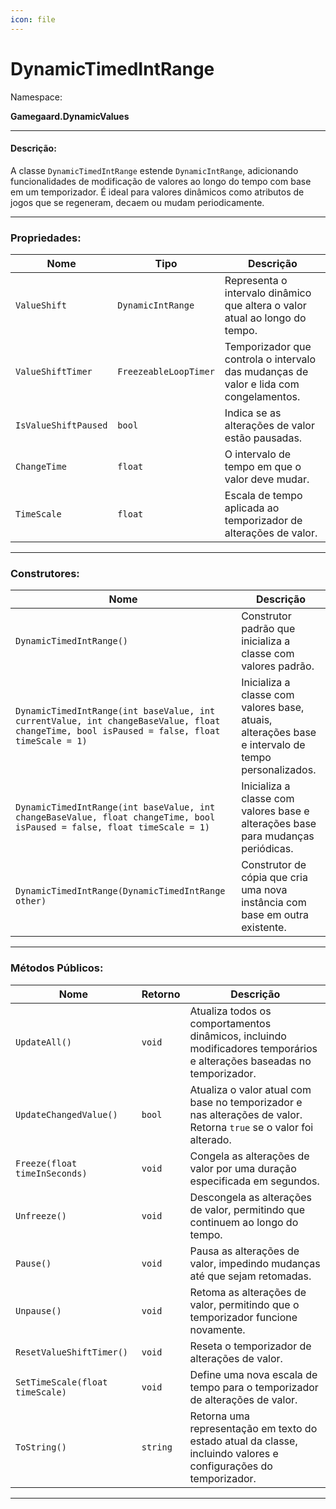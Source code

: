 ```yaml
---
icon: file
---
```


# DynamicTimedIntRange

Namespace:

**Gamegaard.DynamicValues**

***

#### Descrição:

A classe `DynamicTimedIntRange` estende `DynamicIntRange`, adicionando funcionalidades de modificação de valores ao longo do tempo com base em um temporizador. É ideal para valores dinâmicos como atributos de jogos que se regeneram, decaem ou mudam periodicamente.

***

### Propriedades:

| Nome                 | Tipo                  | Descrição                                                                             |
| -------------------- | --------------------- | ------------------------------------------------------------------------------------- |
| `ValueShift`         | `DynamicIntRange`     | Representa o intervalo dinâmico que altera o valor atual ao longo do tempo.           |
| `ValueShiftTimer`    | `FreezeableLoopTimer` | Temporizador que controla o intervalo das mudanças de valor e lida com congelamentos. |
| `IsValueShiftPaused` | `bool`                | Indica se as alterações de valor estão pausadas.                                      |
| `ChangeTime`         | `float`               | O intervalo de tempo em que o valor deve mudar.                                       |
| `TimeScale`          | `float`               | Escala de tempo aplicada ao temporizador de alterações de valor.                      |

***

### Construtores:

| Nome                                                                                                                                       | Descrição                                                                                          |
| ------------------------------------------------------------------------------------------------------------------------------------------ | -------------------------------------------------------------------------------------------------- |
| `DynamicTimedIntRange()`                                                                                                                   | Construtor padrão que inicializa a classe com valores padrão.                                      |
| `DynamicTimedIntRange(int baseValue, int currentValue, int changeBaseValue, float changeTime, bool isPaused = false, float timeScale = 1)` | Inicializa a classe com valores base, atuais, alterações base e intervalo de tempo personalizados. |
| `DynamicTimedIntRange(int baseValue, int changeBaseValue, float changeTime, bool isPaused = false, float timeScale = 1)`                   | Inicializa a classe com valores base e alterações base para mudanças periódicas.                   |
| `DynamicTimedIntRange(DynamicTimedIntRange other)`                                                                                         | Construtor de cópia que cria uma nova instância com base em outra existente.                       |

***

### Métodos Públicos:

| Nome                            | Retorno  | Descrição                                                                                                              |
| ------------------------------- | -------- | ---------------------------------------------------------------------------------------------------------------------- |
| `UpdateAll()`                   | `void`   | Atualiza todos os comportamentos dinâmicos, incluindo modificadores temporários e alterações baseadas no temporizador. |
| `UpdateChangedValue()`          | `bool`   | Atualiza o valor atual com base no temporizador e nas alterações de valor. Retorna `true` se o valor foi alterado.     |
| `Freeze(float timeInSeconds)`   | `void`   | Congela as alterações de valor por uma duração especificada em segundos.                                               |
| `Unfreeze()`                    | `void`   | Descongela as alterações de valor, permitindo que continuem ao longo do tempo.                                         |
| `Pause()`                       | `void`   | Pausa as alterações de valor, impedindo mudanças até que sejam retomadas.                                              |
| `Unpause()`                     | `void`   | Retoma as alterações de valor, permitindo que o temporizador funcione novamente.                                       |
| `ResetValueShiftTimer()`        | `void`   | Reseta o temporizador de alterações de valor.                                                                          |
| `SetTimeScale(float timeScale)` | `void`   | Define uma nova escala de tempo para o temporizador de alterações de valor.                                            |
| `ToString()`                    | `string` | Retorna uma representação em texto do estado atual da classe, incluindo valores e configurações do temporizador.       |

***
